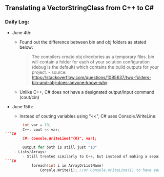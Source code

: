 ## Translating a VectorStringClass from C++ to C#

### Daily Log:

- June 4th:
	- Found out the difference between bin and obj folders as stated below:
		> The compilers create obj directories as a temporary files.
		> bin will contain a folder for each of your solution configuration 
		> (debug is the default) which contains the build outputs for your project.
			- source: https://stackoverflow.com/questions/1085637/two-folders-bin-and-obj-does-anyone-know-why
	
	- Unlike C++, C# does not have a designated output/input command (cout/cin)

- June 15th:
	- Instead of couting variables using "<<", C# uses Console.WriteLine:
```C++
		int var = 10;
		C++: cout << var;
```C#
		C#: Console.WriteLine("{0}", var);

		Output for both is still just "10"
	- Lists/Arrays: 
		- Still treated similarly to C++, but instead of making a separate function to print all the elements out, we can simply use the following:
```C#		
			foreach(int i in ArrayOrListName)
				Console.Write(i); //or Console.WriteLine(i) to have each element in a different line




